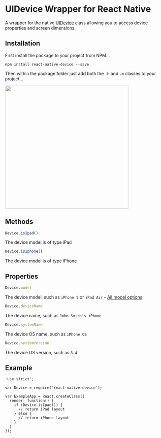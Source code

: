 # UIDevice Wrapper for React Native

A wrapper for the native [UIDevice](https://developer.apple.com/library/ios/documentation/UIKit/Reference/UIDevice_Class/index.html#//apple_ref/occ/cl/UIDevice) class allowing you to access device properties and screen dimensions.

## Installation

First install the package to your project from NPM...

```
npm install react-native-device --save
```

Then within the package folder just add both the `.h` and `.m` classes to your project...

<img src="http://i.imgur.com/GZeVPPd.png" width="400">

## Methods

```javascript
Device.isIpad()
```

The device model is of type iPad

```javascript
Device.isIphone()
```

The device model is of type iPhone

## Properties

```javascript
Device.model
```

The device model, such as `iPhone 5` or `iPad Air` - [All model options](https://github.com/InderKumarRathore/DeviceUtil/blob/master/DeviceUtil.m)

```javascript
Device.deviceName
```

The device name, such as `John Smith's iPhone`

```javascript
Device.systemName
```

The device OS name, such as `iPhone OS`

```javascript
Device.systemVersion
```

The device OS version, such as `8.4`

## Example

```
'use strict';

var Device = require('react-native-device');

var ExampleApp = React.createClass({
  render: function() {
    if (Device.isIpad()) {
      // return iPad layout
    } else {
      // return iPhone layout
    }
  }
});
```
